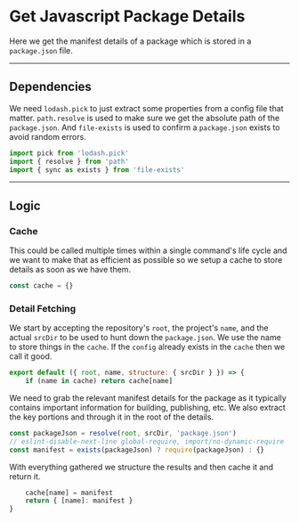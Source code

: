 # Get Javascript Package Details

Here we get the manifest details of a package which is stored in a
`package.json` file.

---

## Dependencies

We need `lodash.pick` to just extract some properties from a config file that
matter. `path.resolve` is used to make sure we get the absolute path of the
`package.json`. And `file-exists` is used to confirm a `package.json` exists to
avoid random errors.

```js
import pick from 'lodash.pick'
import { resolve } from 'path'
import { sync as exists } from 'file-exists'
```

---

## Logic

### Cache

This could be called multiple times within a single command's life cycle and we
want to make that as efficient as possible so we setup a cache to store details
as soon as we have them.

```js
const cache = {}
```

### Detail Fetching

We start by accepting the repository's `root`, the project's `name`, and the
actual `srcDir` to be used to hunt down the `package.json`. We use the name to
store things in the `cache`. If the `config` already exists in the `cache` then
we call it good.

```js
export default ({ root, name, structure: { srcDir } }) => {
    if (name in cache) return cache[name]
```

We need to grab the relevant manifest details for the package as it typically
contains important information for building, publishing, etc. We also extract
the key portions and through it in the root of the details.

```js
const packageJson = resolve(root, srcDir, 'package.json')
// eslint-disable-next-line global-require, import/no-dynamic-require
const manifest = exists(packageJson) ? require(packageJson) : {}
```

With everything gathered we structure the results and then cache it and return
it.

```js
    cache[name] = manifest
    return { [name]: manifest }
}
```
